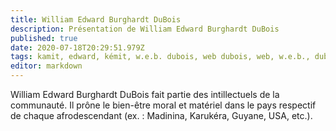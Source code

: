 ```yaml
---
title: William Edward Burghardt DuBois
description: Présentation de William Edward Burghardt DuBois
published: true
date: 2020-07-18T20:29:51.979Z
tags: kamit, edward, kémit, w.e.b. dubois, web dubois, web, w.e.b., dubois, william, burghardt, william edward burghardt dubois, intellectuel, intelligentsia, intelligentsia noire, intelligentsia kamit, intelligentsia kémit, intellectuel noir, intellectuel kémit, intellectuel kamit, kemit, noir, africain, homme
editor: markdown
---
```


William Edward Burghardt DuBois fait partie des intillectuels de la communauté. Il prône le bien-être moral et matériel dans le pays respectif de chaque afrodescendant (ex. : Madinina, Karukéra, Guyane, USA, etc.).